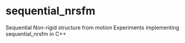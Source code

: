 sequential_nrsfm
================

Sequential Non-rigid structure from motion
Experiments implementing sequential_nrsfm in C++
